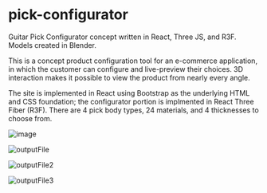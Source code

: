 # pick-configurator
Guitar Pick Configurator concept written in React, Three JS, and R3F. Models created in Blender.

This is a concept product configuration tool for an e-commerce application, in which the customer can configure and live-preview their choices. 3D interaction makes it possible to view the product from nearly every angle. 

The site is implemented in React using Bootstrap as the underlying HTML and CSS foundation; the configurator portion is implmented in React Three Fiber (R3F). There are 4 pick body types, 24 materials, and 4 thicknesses to choose from. 

![image](https://user-images.githubusercontent.com/112029487/235376708-42560ed0-b447-462b-aa73-ce51689618a7.png)

![outputFile](https://user-images.githubusercontent.com/112029487/235376713-d4f5f942-6c8a-4043-9cf4-ccd16b15fbe6.gif)

![outputFile2](https://user-images.githubusercontent.com/112029487/235376716-16201228-d5be-446d-9a9b-32523d2351ca.gif)

![outputFile3](https://user-images.githubusercontent.com/112029487/235376720-82a133f2-f641-4ea1-bf26-4d3041b7eb28.gif)
